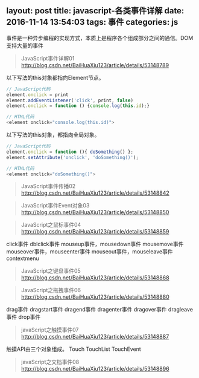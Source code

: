 layout: post
title: javascript-各类事件详解
date: 2016-11-14 13:54:03
tags: 事件
categories: js
---
事件是一种异步编程的实现方式，本质上是程序各个组成部分之间的通信。DOM支持大量的事件
<!-- more -->

> JavaScript事件详解01
http://blog.csdn.net/BaiHuaXiu123/article/details/53148789  

以下写法的this对象都指向Element节点。
```javascript
// JavaScript代码
element.onclick = print
element.addEventListener('click', print, false)
element.onclick = function () {console.log(this.id);}

// HTML代码
<element onclick="console.log(this.id)">
```
以下写法的this对象，都指向全局对象。
```javascript
// JavaScript代码
element.onclick = function (){ doSomething() };
element.setAttribute('onclick', 'doSomething()');

// HTML代码
<element onclick="doSomething()">
```

> JavaScript事件传播02
http://blog.csdn.net/BaiHuaXiu123/article/details/53148842  

> JavaScript事件Event对象03
http://blog.csdn.net/BaiHuaXiu123/article/details/53148850  

> JavaScript之鼠标事件04
http://blog.csdn.net/BaiHuaXiu123/article/details/53148859  

click事件
dblclick事件
mouseup事件，mousedown事件
mousemove事件
mouseover事件，mouseenter事件
mouseout事件，mouseleave事件
contextmenu
> JavaScript之键盘事件05
http://blog.csdn.net/BaiHuaXiu123/article/details/53148868  

> JavaScript之拖拽事件06
http://blog.csdn.net/BaiHuaXiu123/article/details/53148880  

drag事件
dragstart事件
dragend事件
dragenter事件
dragover事件
dragleave事件
drop事件
> javaScript之触摸事件07
http://blog.csdn.net/BaiHuaXiu123/article/details/53148887  

触摸API由三个对象组成。
Touch
TouchList
TouchEvent
> javaScript之文档事件08
http://blog.csdn.net/BaiHuaXiu123/article/details/53148896  
